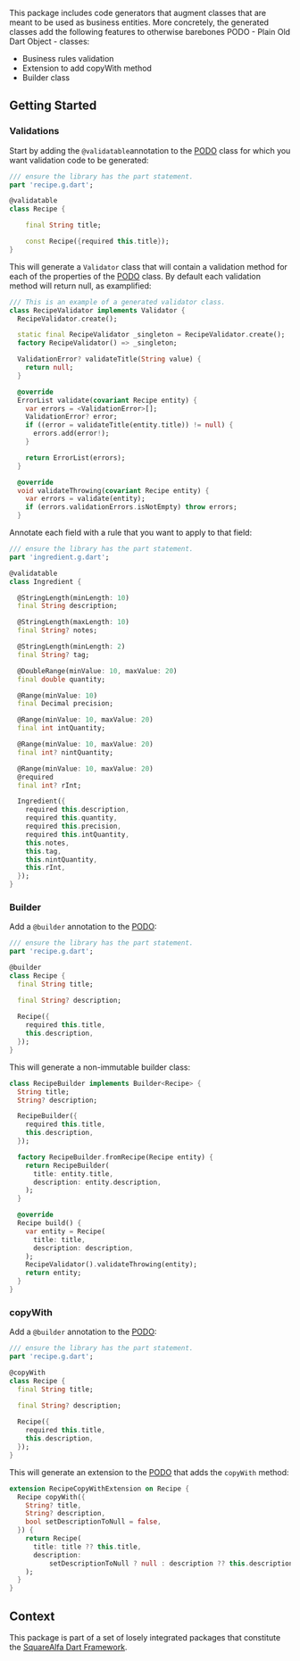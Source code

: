 This package includes code generators that augment classes that are meant to be used as business entities. More concretely, the generated classes add the following features to otherwise barebones PODO - Plain Old Dart Object - classes:

- Business rules validation
- Extension to add copyWith method
- Builder class


## Getting Started 

### Validations


Start by adding the ```@validatable```annotation to the [PODO](https://github.com/squarealfa/dart_framework/#podos) class for which you want validation code to be generated:

```dart
/// ensure the library has the part statement.
part 'recipe.g.dart';

@validatable
class Recipe {

    final String title;

    const Recipe({required this.title});
}

```

This will generate a ```Validator``` class that will contain a validation method for each of the properties of the [PODO](https://github.com/squarealfa/dart_framework/#podos) class. By default each validation method will return null, as examplified:

```dart
/// This is an example of a generated validator class.
class RecipeValidator implements Validator {
  RecipeValidator.create();

  static final RecipeValidator _singleton = RecipeValidator.create();
  factory RecipeValidator() => _singleton;

  ValidationError? validateTitle(String value) {
    return null;
  }

  @override
  ErrorList validate(covariant Recipe entity) {
    var errors = <ValidationError>[];
    ValidationError? error;
    if ((error = validateTitle(entity.title)) != null) {
      errors.add(error!);
    }

    return ErrorList(errors);
  }

  @override
  void validateThrowing(covariant Recipe entity) {
    var errors = validate(entity);
    if (errors.validationErrors.isNotEmpty) throw errors;
  }

```

Annotate each field with a rule that you want to apply to that field:

```dart
/// ensure the library has the part statement.
part 'ingredient.g.dart';

@validatable
class Ingredient {

  @StringLength(minLength: 10)
  final String description;

  @StringLength(maxLength: 10)
  final String? notes;

  @StringLength(minLength: 2)
  final String? tag;

  @DoubleRange(minValue: 10, maxValue: 20)
  final double quantity;

  @Range(minValue: 10)
  final Decimal precision;

  @Range(minValue: 10, maxValue: 20)
  final int intQuantity;

  @Range(minValue: 10, maxValue: 20)
  final int? nintQuantity;

  @Range(minValue: 10, maxValue: 20)
  @required
  final int? rInt;

  Ingredient({
    required this.description,
    required this.quantity,
    required this.precision,
    required this.intQuantity,
    this.notes,
    this.tag,
    this.nintQuantity,
    this.rInt,
  });
}

```

### Builder

Add a ```@builder``` annotation to the [PODO](https://github.com/squarealfa/dart_framework/#podos):

```dart
/// ensure the library has the part statement.
part 'recipe.g.dart';

@builder
class Recipe {
  final String title;

  final String? description;
  
  Recipe({
    required this.title,
    this.description,
  });
}
```

This will generate a non-immutable builder class:

```dart
class RecipeBuilder implements Builder<Recipe> {
  String title;
  String? description;

  RecipeBuilder({
    required this.title,
    this.description,
  });

  factory RecipeBuilder.fromRecipe(Recipe entity) {
    return RecipeBuilder(
      title: entity.title,
      description: entity.description,
    );
  }

  @override
  Recipe build() {
    var entity = Recipe(
      title: title,
      description: description,
    );
    RecipeValidator().validateThrowing(entity);
    return entity;
  }
}

```

### copyWith

Add a ```@builder``` annotation to the [PODO](https://github.com/squarealfa/dart_framework/#podos):

```dart
/// ensure the library has the part statement.
part 'recipe.g.dart';

@copyWith
class Recipe {
  final String title;

  final String? description;
  
  Recipe({
    required this.title,
    this.description,
  });
}
```

This will generate an extension to the [PODO](https://github.com/squarealfa/dart_framework/#podos) that adds the ```copyWith``` method:

```dart
extension RecipeCopyWithExtension on Recipe {
  Recipe copyWith({
    String? title,
    String? description,
    bool setDescriptionToNull = false,
  }) {
    return Recipe(
      title: title ?? this.title,
      description:
          setDescriptionToNull ? null : description ?? this.description,
    );
  }
}
```


## Context

This package is part of a set of losely integrated packages that constitute the [SquareAlfa Dart Framework](https://github.com/squarealfa/dart_framework#squarealfa-dart-framework).
